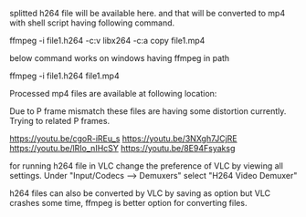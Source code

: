 splitted h264 file will be available here. and that will be converted to mp4 with shell script having following command.

ffmpeg -i file1.h264 -c:v libx264 -c:a copy file1.mp4

below command works on windows having ffmpeg in path

ffmpeg -i file1.h264 file1.mp4 

Processed mp4 files are available at following location: 

Due to P frame mismatch these files are having some distortion currently. Trying to related P frames.

https://youtu.be/cgoR-iREu_s 
https://youtu.be/3NXgh7JCjRE
https://youtu.be/lRIo_nIHcSY
https://youtu.be/8E94Fsyaksg

for running h264 file in VLC change the preference of VLC by viewing all settings.
Under "Input/Codecs --> Demuxers" select "H264 Video Demuxer"

h264 files can also be converted by VLC by saving as option but VLC crashes some time, ffmpeg is better option for converting files.
